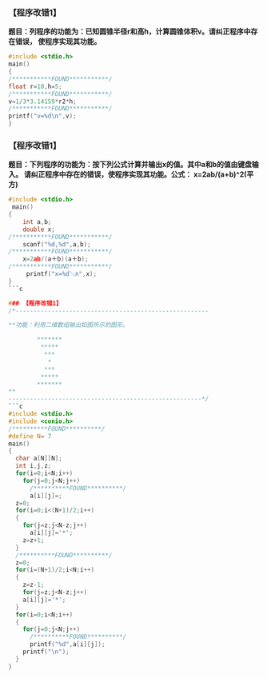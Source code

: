 ### 【程序改错1】
**题目：列程序的功能为：已知圆锥半径r和高h，计算圆锥体积v。请纠正程序中存在错误，
      使程序实现其功能。**
```c
#include <stdio.h>
main()
{ 
/***********FOUND***********/
float r=10,h=5;
/***********FOUND***********/
v=1/3*3.14159*r2*h;
/***********FOUND***********/
printf("v=%d\n",v);
}
```
### 【程序改错1】
**题目：下列程序的功能为：按下列公式计算并输出x的值。其中a和b的值由键盘输入。
      请纠正程序中存在的错误，使程序实现其功能。公式： x=2ab/(a+b)^2(平方)**
```c
#include <stdio.h>
 main()
{ 
    int a,b;
    double x;
/***********FOUND***********/
    scanf("%d,%d",a,b);
/***********FOUND***********/
    x=2ab/(a＋b)(a＋b);
/***********FOUND***********/
     printf("x=%d＼n",x);
}
```c

### 【程序改错1】
/*------------------------------------------------------    

**功能：利用二维数组输出如图所示的图形。

        *******
         *****
          ***
           *
          ***
         *****
        *******
**     
------------------------------------------------------*/
```c
#include <stdio.h>
#include <conio.h>
/**********FOUND**********/
#define N= 7
main()
{
  char a[N][N];
  int i,j,z;
  for(i=0;i<N;i++)
    for(j=0;j<N;j++)
      /**********FOUND**********/
      a[i][j]=;
  z=0;
  for(i=0;i<(N+1)/2;i++)
  {  
    for(j=z;j<N-z;j++)
      a[i][j]='*';
    z=z+1;
  }
  /**********FOUND**********/
  z=0;
  for(i=(N+1)/2;i<N;i++)
  {
    z=z-1;
    for(j=z;j<N-z;j++)
    a[i][j]='*';
  }
  for(i=0;i<N;i++)
  { 
    for(j=0;j<N;j++)
      /**********FOUND**********/
      printf("%d",a[i][j]);
    printf("\n");
  }
}
```

